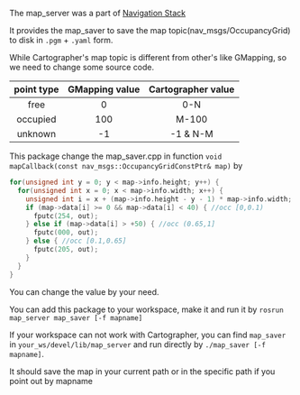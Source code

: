 The map_server was a part of [Navigation Stack](http://wiki.ros.org/map_server?distro=melodic)

It provides the map_saver to save the map topic(nav_msgs/OccupancyGrid) to disk in `.pgm` + `.yaml` form.

While Cartographer's map topic is different from other's like GMapping, so we need to change some source code.

| point type | GMapping value | Cartographer value |
|:----:|:----:|:----:|
| free | 0 | 0-N |
| occupied | 100 | M-100 |
| unknown | -1 | -1 & N-M |

This package change the map_saver.cpp in function `void mapCallback(const nav_msgs::OccupancyGridConstPtr& map)` by

```cpp
for(unsigned int y = 0; y < map->info.height; y++) {
  for(unsigned int x = 0; x < map->info.width; x++) {
    unsigned int i = x + (map->info.height - y - 1) * map->info.width;
    if (map->data[i] >= 0 && map->data[i] < 40) { //occ [0,0.1)
      fputc(254, out);
    } else if (map->data[i] > +50) { //occ (0.65,1]
      fputc(000, out);
    } else { //occ [0.1,0.65]
      fputc(205, out);
    }
  }
}
```

You can change the value by your need.

You can add this package to your workspace, make it and run it by `rosrun map_server map_saver [-f mapname]`

If your workspace can not work with Cartographer, you can find `map_saver` in `your_ws/devel/lib/map_server` and run directly by `./map_saver [-f mapname]`. 

It should save the map in your current path or in the specific path if you point out by mapname
